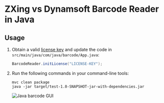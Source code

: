 # ZXing vs Dynamsoft Barcode Reader in Java

## Usage
1. Obtain a valid [license key](https://www.dynamsoft.com/customer/license/trialLicense) and update the code in `src/main/java/com/java/barcode/App.java`:

    ```java
    BarcodeReader.initLicense("LICENSE-KEY");
    ```

2. Run the following commands in your command-line tools:

    ```
    mvc clean package
    java -jar target/test-1.0-SNAPSHOT-jar-with-dependencies.jar
    ```
    
    ![Java barcode GUI](http://www.dynamsoft.com/codepool/img/2020/03/java-barcode-gui.png)
